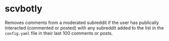 # scvbotly

Removes comments from a moderated subreddit if the user has publically interacted (commented or posted) with any subreddit added to the list in the `config.yaml` file in their last 100 comments or posts.

